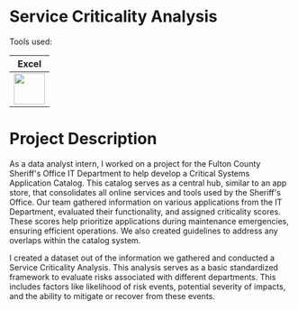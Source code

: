 # Service Criticality Analysis

Tools used:

| Excel |
| ----- |
| <img src="https://github.com/rml-lee/Excel-Video-Games-Project/assets/160198611/ef3f76cf-cc05-45cd-a673-f9b82b77b3a1" width="55" height="55"/> |

# Project Description
As a data analyst intern, I worked on a project for the Fulton County Sheriff's Office IT Department to help develop a Critical Systems Application Catalog. This catalog serves as a central hub, similar to an app store, that consolidates all online services and tools used by the Sheriff's Office. Our team gathered information on various applications from the IT Department, evaluated their functionality, and assigned criticality scores. These scores help prioritize applications during maintenance emergencies, ensuring efficient operations. We also created guidelines to address any overlaps within the catalog system.

I created a dataset out of the information we gathered and conducted a Service Criticality Analysis. This analysis serves as a basic standardized framework to evaluate risks associated with different departments. This includes factors like likelihood of risk events, potential severity of impacts, and the ability to mitigate or recover from these events.
